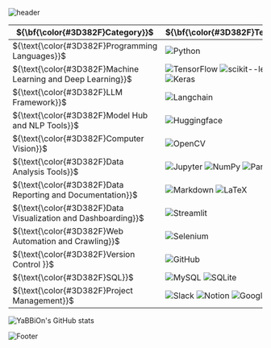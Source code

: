 ![header](https://capsule-render.vercel.app/api?type=waving&color=EDE2D8&height=150)


| ${\bf{\color{#3D382F}Category}}$ | ${\bf{\color{#3D382F}Technologies}}$  |
|----------|--------------|
| ${\text{\color{#3D382F}Programming Languages}}$ | ![Python](https://img.shields.io/badge/Python-EDE2D8?style=flat-square&logo=Python&logoColor=3D382F) |
| ${\text{\color{#3D382F}Machine Learning and Deep Learning}}$ | ![TensorFlow](https://img.shields.io/badge/TensorFlow-EDE2D8?style=flat-square&logo=TensorFlow&logoColor=3D382F) ![scikit--learn](https://img.shields.io/badge/scikit--learn-EDE2D8?style=flat-square&logo=scikit-learn&logoColor=3D382F) ![PyTorch](https://img.shields.io/badge/PyTorch-EDE2D8?style=flat-square&logo=PyTorch&logoColor=3D382F) ![Keras](https://img.shields.io/badge/Keras-EDE2D8?style=flat-square&logo=Keras&logoColor=3D382F) |
| ${\text{\color{#3D382F}LLM Framework}}$ | ![Langchain](https://img.shields.io/badge/Langchain-EDE2D8?style=flat-square&logo=Langchain&logoColor=3D382F) |
| ${\text{\color{#3D382F}Model Hub and NLP Tools}}$ | ![Huggingface](https://img.shields.io/badge/Huggingface-EDE2D8?style=flat-square&logo=Huggingface&logoColor=3D382F) |
| ${\text{\color{#3D382F}Computer Vision}}$ | ![OpenCV](https://img.shields.io/badge/OpenCV-EDE2D8?style=flat-square&logo=OpenCV&logoColor=3D382F) |
| ${\text{\color{#3D382F}Data Analysis Tools}}$ | ![Jupyter](https://img.shields.io/badge/Jupyter-EDE2D8?style=flat-square&logo=Jupyter&logoColor=3D382F) ![NumPy](https://img.shields.io/badge/NumPy-EDE2D8?style=flat-square&logo=NumPy&logoColor=3D382F) ![Pandas](https://img.shields.io/badge/Pandas-EDE2D8?style=flat-square&logo=Pandas&logoColor=3D382F) |
| ${\text{\color{#3D382F}Data Reporting and Documentation}}$ | ![Markdown](https://img.shields.io/badge/Markdown-EDE2D8?style=flat-square&logo=Markdown&logoColor=3D382F) ![LaTeX](https://img.shields.io/badge/LaTeX-EDE2D8?style=flat-square&logo=LaTeX&logoColor=3D382F) |
| ${\text{\color{#3D382F}Data Visualization and Dashboarding}}$ | ![Streamlit](https://img.shields.io/badge/Streamlit-EDE2D8?style=flat-square&logo=Streamlit&logoColor=3D382F) |
| ${\text{\color{#3D382F}Web Automation and Crawling}}$ | ![Selenium](https://img.shields.io/badge/Selenium-EDE2D8?style=flat-square&logo=Selenium&logoColor=3D382F) |
| ${\text{\color{#3D382F}Version Control }}$| ![GitHub](https://img.shields.io/badge/GitHub-EDE2D8?style=flat-square&logo=GitHub&logoColor=3D382F) |
| ${\text{\color{#3D382F}SQL}}$ | ![MySQL](https://img.shields.io/badge/MySQL-EDE2D8?style=flat-square&logo=MySQL&logoColor=3D382F) ![SQLite](https://img.shields.io/badge/SQLite-EDE2D8?style=flat-square&logo=SQLite&logoColor=3D382F) |
| ${\text{\color{#3D382F}Project Management}}$ | ![Slack](https://img.shields.io/badge/Slack-EDE2D8?style=flat-square&logo=Slack&logoColor=3D382F) ![Notion](https://img.shields.io/badge/Notion-EDE2D8?style=flat-square&logo=Notion&logoColor=3D382F) ![Google Drive](https://img.shields.io/badge/GoogleDrive-EDE2D8?style=flat-square&logo=googledrive&logoColor=3D382F) |


![YaBBiOn's GitHub stats](https://github-readme-stats.vercel.app/api?username=YaBBiOn&show_icons=true&title_color=3D382F&text_color=3D382F&icon_color=EFC8AA)


![Footer](https://capsule-render.vercel.app/api?type=waving&color=EDE2D8&height=150&section=footer)
